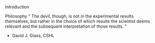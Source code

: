 Introduction

Philosophy
"
The devil, though, is not in the experimental results
themselves, but rather in the choice of which results the scientist deems relevant and
the subsequent interpretation of those results.
"
- David J. Glass, CSHL

